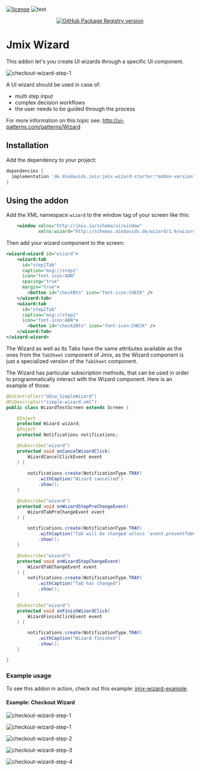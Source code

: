 [![license](https://img.shields.io/badge/license-Apache%20License%202.0-blue.svg?style=flat)](http://www.apache.org/licenses/LICENSE-2.0) ![test](https://github.com/mariodavid/jmix-wizard/actions/workflows/test.yml/badge.svg)

<p align="center"><a href="https://github.com/mariodavid/jmix-wizard/packages/1151570"><img src="https://img.shields.io/github/release/github/mariodavid.svg?label=GPR&logo=github" alt="GitHub Package Registry version" /></a></p>

# Jmix Wizard

This addon let's you create UI wizards through a specific UI component.

![checkout-wizard-step-1](img/1-customer.png)


A UI wizard should be used in case of:

* multi step input
* complex decision workflows
* the user needs to be guided through the process


For more information on this topic see: http://ui-patterns.com/patterns/Wizard


## Installation


Add the dependency to your project:

```groovy
dependencies {
  implementation 'de.diedavids.jmix:jmix-wizard-starter:*addon-version*'
}
```

## Using the addon

Add the XML namespace `wizard` to the window tag of your screen like this:

```xml
    <window xmlns="http://jmix.io/schema/ui/window"
            xmlns:wizard="http://schemas.diedavids.de/wizard/1.0/wizard-component.xsd">
```

Then add your wizard component to the screen:

```xml
<wizard:wizard id="wizard">
    <wizard:tab
      id="step1Tab"
      caption="msg://step1"
      icon="font-icon:ADN"
      spacing="true"
      margin="true">
        <button id="checkBtn" icon="font-icon:CHECK" />
    </wizard:tab>
    <wizard:tab
      id="step2Tab"
      caption="msg://step2"
      icon="font-icon:ADN">
        <button id="check2Btn" icon="font-icon:CHECK" />
    </wizard:tab>
</wizard:wizard>
```

The Wizard as well as its Tabs have the same attributes available as the ones from the `TabSheet` component of Jmix, as the Wizard component is just a specialized version of the `TabSheet`  component.

The Wizard has particular subscription methods, that can be used in order to programmatically interact with
the Wizard component. Here is an example of those:

```java
@UiController("ddcw_SimpleWizard")
@UiDescriptor("simple-wizard.xml")
public class WizardTestScreen extends Screen {

    @Inject
    protected Wizard wizard;
    @Inject
    protected Notifications notifications;

    @Subscribe("wizard")
    protected void onCancelWizardClick(
        WizardCancelClickEvent event
    ) {
        
        notifications.create(NotificationType.TRAY)
            .withCaption("Wizard cancelled")
            .show();
    }

    @Subscribe("wizard")
    protected void onWizardStepPreChangeEvent(
        WizardTabPreChangeEvent event
    ) {

        notifications.create(NotificationType.TRAY)
            .withCaption("Tab will be changed unless `event.preventTabChange();` is called in here")
            .show();
    }

    @Subscribe("wizard")
    protected void onWizardStepChangeEvent(
        WizardTabChangeEvent event
    ) {
        notifications.create(NotificationType.TRAY)
            .withCaption("Tab has changed")
            .show();
    }

    @Subscribe("wizard")
    protected void onFinishWizardClick(
        WizardFinishClickEvent event
    ) {

        notifications.create(NotificationType.TRAY)
            .withCaption("Wizard finished")
            .show();
    }

}
```


### Example usage
To see this addon in action, check out this example: [jmix-wizard-example](https://github.com/mariodavid/jmix-wizard-example).

#### Example: Checkout Wizard


![checkout-wizard-step-1](img/1-customer.png)

![checkout-wizard-step-1](img/1-customer-validation.png)

![checkout-wizard-step-2](img/2-address.png)

![checkout-wizard-step-3](img/3-items.png)

![checkout-wizard-step-4](img/4-summary.png)
